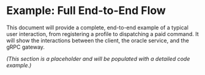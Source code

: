 # Example: Full End-to-End Flow

This document will provide a complete, end-to-end example of a typical user interaction, from registering a profile to dispatching a paid command. It will show the interactions between the client, the oracle service, and the gRPC gateway.

*(This section is a placeholder and will be populated with a detailed code example.)*